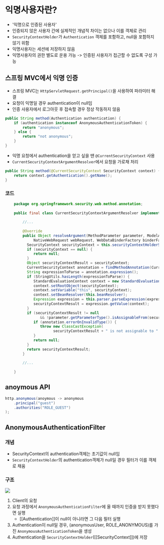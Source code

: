 # 익명사용자란?
- '익명으로 인증된 사용자'
- 인증되지 않은 사용자 간에 실제적인 개념적 차이는 없으나 이를 객체로 관리
- `SecurityContextHolder`가 `Authentication` 객체를 포함하고, null을 포함하지 않기 위함
- 익명사용자는 세션에 저장하지 않음
- 익명사용자의 권한 별도로 운용 가능 -> 인증된 사용자가 접근할 수 없도록 구성 가능
## 스프링 MVC에서 익명 인증
- 스프링 MVC는 `HttpServletRequest.getPrincipal()`을 사용하여 파라미터 해결
- 요청이 익명일 경우 authentication이 null임
- 인증 사용자에서 로그아웃 후 접속할 경우 정상 작동하지 않음
```java
public String method(Authentication authentication) {
	if (authentication instanceof AnonymousAuthenticationToken) {
		return "anonymous";
	} else {
		return "not anonymous";
	}
}
```
- 익명 요청에서 authentication을 얻고 싶을 땐 `@CurrentSecurityContext` 사용
- `CurrentSecurityContextArgumentResolver`에서 요청을 가로채 처리
```java
public String method(@CurrentSecurityContext SecurityContext context) {
	return context.getAuthentication().getName();
}
```
### 코드
```java
	package org.springframework.security.web.method.annotation;  
	  
	public final class CurrentSecurityContextArgumentResolver implements HandlerMethodArgumentResolver {  
	
		//...
	  
		@Override  
		public Object resolveArgument(MethodParameter parameter, ModelAndViewContainer mavContainer,  
			 NativeWebRequest webRequest, WebDataBinderFactory binderFactory) {  
		  SecurityContext securityContext = this.securityContextHolderStrategy.getContext();  
		  if (securityContext == null) {  
			 return null;  
		  }  
		  Object securityContextResult = securityContext;  
		  CurrentSecurityContext annotation = findMethodAnnotation(CurrentSecurityContext.class, parameter);  
		  String expressionToParse = annotation.expression();  
		  if (StringUtils.hasLength(expressionToParse)) {  
			 StandardEvaluationContext context = new StandardEvaluationContext();  
			 context.setRootObject(securityContext);  
			 context.setVariable("this", securityContext);  
			 context.setBeanResolver(this.beanResolver);  
			 Expression expression = this.parser.parseExpression(expressionToParse);  
			 securityContextResult = expression.getValue(context);  
		  }  
		  if (securityContextResult != null  
				&& !parameter.getParameterType().isAssignableFrom(securityContextResult.getClass())) {  
			 if (annotation.errorOnInvalidType()) {  
				throw new ClassCastException(  
					  securityContextResult + " is not assignable to " + parameter.getParameterType());  
			 }  
			 return null;  
		  }  
		  return securityContextResult;  
		}  
	
		//...
		
	}
```
## anoymous API
```java
http.anonymous(anoymous -> anonymous
	.principal("guest")
	.authorities("ROLE_GUEST")
);
```
## AnonymousAuthenticationFilter
### 개념
- SecurityContext의 authentication객체는 초기값이 null임
- `SecurityContextHolder`의 authentication객체가 null일 경우 필터가 이를 객체로 채움
### 구조
![](https://i.imgur.com/Cid2NWo.png)
1. Client의 요청
2. 요청 과정에서 `AnonymousAuthenticationFilter`에 올 때까지 인증을 받지 못했다면 실행
	- [[Authentication]]이 null이 아니라면 그 다음 필터 실행
3. Authentication이 null일 경우, (anonymousUser, ROLE_ANONYMOUS)를 가진 `AnonymousAuthenticationToken`을 생성
4. Authentication을 `SecurityContextHolder`([[SecurityContext]])에 저장